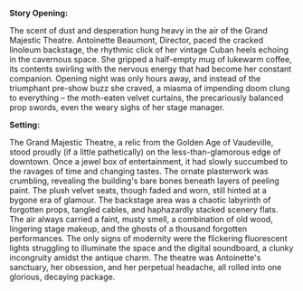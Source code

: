 **Story Opening:**

The scent of dust and desperation hung heavy in the air of the Grand Majestic Theatre.  Antoinette Beaumont, Director, paced the cracked linoleum backstage, the rhythmic click of her vintage Cuban heels echoing in the cavernous space.  She gripped a half-empty mug of lukewarm coffee, its contents swirling with the nervous energy that had become her constant companion.  Opening night was only hours away, and instead of the triumphant pre-show buzz she craved, a miasma of impending doom clung to everything – the moth-eaten velvet curtains, the precariously balanced prop swords, even the weary sighs of her stage manager.

**Setting:**

The Grand Majestic Theatre, a relic from the Golden Age of Vaudeville, stood proudly (if a little pathetically) on the less-than-glamorous edge of downtown. Once a jewel box of entertainment, it had slowly succumbed to the ravages of time and changing tastes. The ornate plasterwork was crumbling, revealing the building's bare bones beneath layers of peeling paint. The plush velvet seats, though faded and worn, still hinted at a bygone era of glamour.  The backstage area was a chaotic labyrinth of forgotten props, tangled cables, and haphazardly stacked scenery flats.  The air always carried a faint, musty smell, a combination of old wood, lingering stage makeup, and the ghosts of a thousand forgotten performances. The only signs of modernity were the flickering fluorescent lights struggling to illuminate the space and the digital soundboard, a clunky incongruity amidst the antique charm.  The theatre was Antoinette's sanctuary, her obsession, and her perpetual headache, all rolled into one glorious, decaying package.
